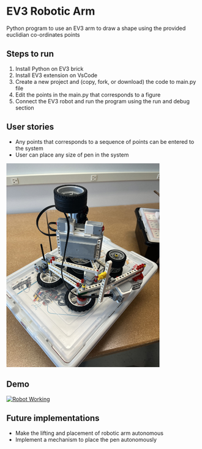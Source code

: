 # EV3 Robotic Arm 
Python program to use an EV3 arm to draw a shape using the provided euclidian co-ordinates points 

## Steps to run 
1. Install Python on EV3 brick 
2. Install EV3 extension on VsCode
3. Create a new project and (copy, fork, or download) the code to main.py file 
4. Edit the points in the main.py that corresponds to a figure 
5. Connect the EV3 robot and run the program using the run and debug section

## User stories
- Any points that corresponds to a sequence of points can be entered to the system 
- User can place any size of pen in the system 

<img src="pictures/robot.jpg" width="400">

## Demo 

[![Robot Working](https://img.youtube.com/vi/6Q6zVgK3VDI/0.jpg)](https://www.youtube.com/watch?v=6Q6zVgK3VDI)
 
## Future implementations
- Make the lifting and placement of robotic arm autonomous
- Implement a mechanism to place the pen autonomously 

